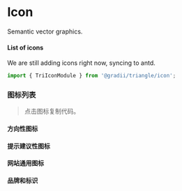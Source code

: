 # Icon
Semantic vector graphics.

#### List of icons
We are still adding icons right now, syncing to antd.

```typescript
import { TriIconModule } from '@gradii/triangle/icon';
```

### 图标列表
> 点击图标复制代码。
#### 方向性图标
#### 提示建议性图标
#### 网站通用图标
#### 品牌和标识


<!-- example(icon:icon-twotone-example) -->
<!-- example(icon:icon-outline-example) -->
<!-- example(icon:icon-fill-example) -->
<!-- example(icon:icon-example) -->